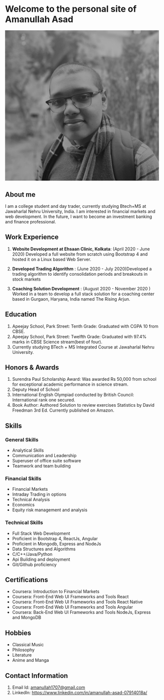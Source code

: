 # Welcome to the personal site of Amanullah Asad

![my picture](/assets/dp2bw.jpg)

## About me

I am a college student and day trader, currently studying Btech+MS at Jawaharlal Nehru University, India. I am interested in financial markets and web development. In the future, I want to become an investment banking and finance professional. 

## Work Experience

1. **Website Development at Ehsaan Clinic, Kolkata**: (April 2020 - June 2020) Developed a full website from scratch using Bootstrap 4 and hosted it on a Linux based Web Server.

2. **Developed Trading Algorithm** : (June 2020 - July 2020)Developed a trading algorithm to identify consolidation periods and breakouts in stock markets

3. **Coaching Solution Development** : (August 2020 - November 2020 ) Worked in a team to develop a full stack solution for a coaching center based in Gurgaon, Haryana, India named The Rising Arjun.

## Education

1. Apeejay School, Park Street: Tenth Grade: Graduated with CGPA 10 from CBSE. 
2. Apeejay School, Park Street: Twelfth Grade: Graduated with 97.4% marks in CBSE Science stream(best of four).
3. Currently studying BTech + MS Integrated Course at Jawaharlal Nehru University. 

## Honors & Awards

1. Surendra Paul Scholarship Award: Was awarded Rs 50,000 from school for exceptional academic performance in science stream.
2. Deputy Head of School
3. International English Olympiad conducted by British Council: International rank one secured. 
4. Book Author: Authored Solution to review exercises Statistics by David Freedman 3rd Ed. Currently published on Amazon.

## Skills 

### General Skills
-  Analytical Skills
- Communication and Leadership
- Superuser of office suite software
- Teamwork and team building

### Financial Skills
- Financial Markets
- Intraday Trading in options
- Technical Analysis
- Economics
- Equity risk management and analysis

### Technical Skills
- Full Stack Web Development
- Proficient in Bootstrap 4, ReactJs, Angular
- Proficient in Mongodb, Express and NodeJs
- Data Structures and Algorithms
- C/C++/Java/Python
- Api Building and deployment
- Git/Github proficiency

## Certifications

- Coursera: Introduction to Financial Markets
- Coursera:  Front-End Web UI Frameworks and Tools React
- Coursera:  Front-End Web UI Frameworks and Tools React Native
- Coursera:  Front-End Web UI Frameworks and Tools Angular
- Coursera:  Back-End Web UI Frameworks and Tools NodeJs, Express and MongoDB

## Hobbies

- Classical Music
- Philosophy
- Literature
- Anime and Manga

## Contact Information

1. Email Id: amanullah1707@gmail.com
2. LinkedIn: https://www.linkedin.com/in/amanullah-asad-07914018a/

